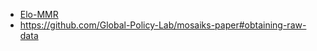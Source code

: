 - [Elo-MMR](https://github.com/EbTech/Elo-MMR)
- https://github.com/Global-Policy-Lab/mosaiks-paper#obtaining-raw-data
